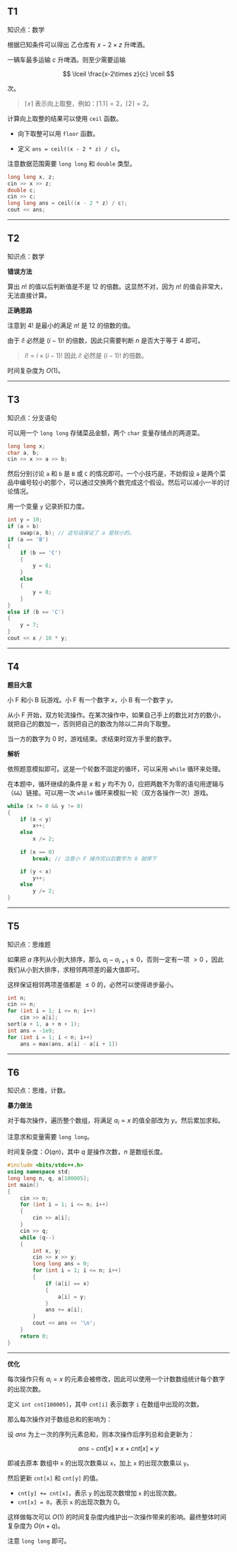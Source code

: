 ## T1

知识点：数学

根据已知条件可以得出 乙仓库有 $x-2\times z$ 升啤酒。

一辆车最多运输 $c$ 升啤酒。则至少需要运输

$$
\lceil \frac{x-2\times z}{c} \rceil
$$

次。

> $\lceil x \rceil$ 表示向上取整，例如：$\lceil 1.1 \rceil = 2$，$\lceil 2 \rceil = 2$。

计算向上取整的结果可以使用 `ceil` 函数。

- 向下取整可以用 `floor` 函数。

- 定义 `ans = ceil((x - 2 * z) / c)`。




注意数据范围需要 `long long` 和 `double` 类型。

```cpp
long long x, z;
cin >> x >> z;
double c;
cin >> c;
long long ans = ceil((x - 2 * z) / c);
cout << ans;
```


___



## T2


知识点：数学


**错误方法**

算出 $n!$ 的值以后判断值是不是 $12$ 的倍数。这显然不对，因为 $n!$ 的值会非常大，无法直接计算。


**正确思路**

注意到 $4!$ 是最小的满足 $n!$ 是 $12$ 的倍数的值。

由于 $i!$ 必然是 $(i-1)!$ 的倍数，因此只需要判断 $n$ 是否大于等于 $4$ 即可。

> $i!=i\times(i-1)!$ 因此 $i!$ 必然是 $(i-1)!$ 的倍数。


时间复杂度为 $O(1)$。


___


## T3


知识点：分支语句


可以用一个 `long long` 存储菜品金额，两个 `char` 变量存储点的两道菜。

```cpp
long long x;
char a, b;
cin >> x >> a >> b;
```

然后分别讨论 `a` 和 `b` 是 `B` 或 `C` 的情况即可。一个小技巧是，不妨假设 `a` 是两个菜品中编号较小的那个，可以通过交换两个数完成这个假设。然后可以减小一半的讨论情况。


用一个变量 `y` 记录折扣力度。


```cpp
int y = 10;
if (a > b)
    swap(a, b); // 这句话保证了 a 是较小的。
if (a == 'B')
{
    if (b == 'C')
    {
        y = 6;
    }
    else
    {
        y = 8;
    }
}
else if (b == 'C')
{
    y = 7;
}
cout << x / 10 * y;
```


___

## T4


**题目大意**

小 F 和小 B 玩游戏。小 F 有一个数字 $x$，小 B 有一个数字 $y$。

从小 F 开始，双方轮流操作。在某次操作中，如果自己手上的数比对方的数小，就把自己的数加一，否则把自己的数改为除以二并向下取整。

当一方的数字为 $0$ 时，游戏结束。求结束时双方手里的数字。

**解析**


依照题意模拟即可。这是一个轮数不固定的循环，可以采用 `while` 循环来处理。

在本题中，循环继续的条件是 $x$ 和 $y$ 均不为 $0$，应把两数不为零的语句用逻辑与（`&&`）链接。可以用一次 `while` 循环来模拟一轮（双方各操作一次）游戏。


```cpp
while (x != 0 && y != 0)
{
    if (x < y)
        x++;
    else
        x /= 2;
    
    if (x == 0)
        break; // 注意小 F 操作完以后数字为 0 就停下

    if (y < x)
        y++;
    else
        y /= 2;
}
```

___


## T5


知识点：思维题

如果把 $a$ 序列从小到大排序，那么 $a_i-a_{i+1}\leq 0$，否则一定有一项 $>0$ ，因此我们从小到大排序，求相邻两项差的最大值即可。


这样保证相邻两项差值都是 $\leq 0$ 的，必然可以使得进步最小。


```cpp
int n;
cin >> n;
for (int i = 1; i <= n; i++)
    cin >> a[i];
sort(a + 1, a + n + 1);
int ans = -1e9;
for (int i = 1; i < n; i++)
    ans = max(ans, a[i] - a[i + 1])
```


___


## T6


知识点：思维，计数。


**暴力做法**

对于每次操作，遍历整个数组，将满足 $a_i=x$ 的值全部改为 $y$。然后累加求和。

注意求和变量需要 `long long`。

时间复杂度：$O(qn)$，其中 $q$ 是操作次数，$n$ 是数组长度。


```cpp
#include <bits/stdc++.h>
using namespace std;
long long n, q, a[100005];
int main()
{
    cin >> n;
    for (int i = 1; i <= n; i++)
    {
        cin >> a[i];
    }
    cin >> q;
    while (q--)
    {
        int x, y;
        cin >> x >> y;
        long long ans = 0;
        for (int i = 1; i <= n; i++)
        {
            if (a[i] == x)
            {
                a[i] = y;
            }
            ans += a[i];
        }
        cout << ans << '\n';
    }
    return 0;
}
```

___


**优化**

每次操作只有 $a_i=x$ 的元素会被修改，因此可以使用一个计数数组统计每个数字的出现次数。

定义 `int cnt[100005]`，其中 `cnt[i]` 表示数字 `i` 在数组中出现的次数。


那么每次操作对于数组总和的影响为：

设 $ans$ 为上一次的序列元素总和，则本次操作后序列总和会更新为：


$$
ans-cnt[x]\times x + cnt[x] \times y
$$

即减去原本 数组中 `x` 的出现次数乘以 `x`，加上 `x` 的出现次数乘以 `y`。


然后更新 `cnt[x]` 和 `cnt[y]` 的值。

- `cnt[y] += cnt[x]`，表示 `y` 的出现次数增加 `x` 的出现次数。
- `cnt[x] = 0`，表示 `x` 的出现次数为 $0$。


这样做每次可以 $O(1)$ 的时间复杂度内维护出一次操作带来的影响。最终整体时间复杂度为 $O(n+q)$。

注意 `long long` 即可。


